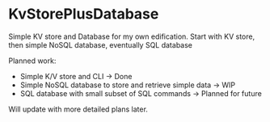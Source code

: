 # KvStorePlusDatabase
Simple KV store and Database for my own edification. Start with KV store, then simple NoSQL database, eventually SQL database

Planned work:
* Simple K/V store and CLI -> Done
* Simple NoSQL database to store and retrieve simple data -> WIP
* SQL database with small subset of SQL commands -> Planned for future

Will update with more detailed plans later. 
